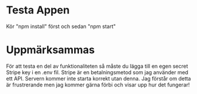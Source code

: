 # Testa Appen
Kör "npm install" först och sedan "npm start"

# Uppmärksammas
För att testa en del av funktionaliteten så måste du lägga till en egen secret Stripe key i en .env fil.
Stripe är en betalningsmetod som jag använder med ett API.
Servern kommer inte starta korrekt utan denna. Jag förstår om detta är frustrerande men jag kommer gärna förbi och visar upp hur det fungerar!
